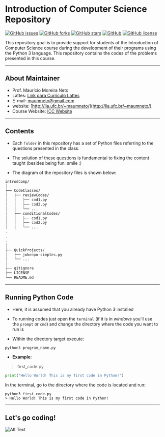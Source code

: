# **Introduction of Computer Science Repository**

[![GitHub issues](https://img.shields.io/github/issues/maumneto/introdComp)](https://github.com/maumneto/introdComp/issues)
[![GitHub forks](https://img.shields.io/github/forks/maumneto/introdComp)](https://github.com/maumneto/introdComp/network)
[![GitHub stars](https://img.shields.io/github/stars/maumneto/introdComp)](https://github.com/maumneto/introdComp/stargazers)
[![GitHub](https://img.shields.io/badge/version-1.0.0-orange)](https://img.shields.io/badge/version-1.0.0-orange)
[![GitHub license](https://img.shields.io/github/license/maumneto/introdComp)](https://github.com/maumneto/introdComp/blob/master/LICENSE)

This repository goal is to provide support for students of the Introduction of Computer Science course during the development of their programs using the Python 3 language. This repository contains the codes of the problems presented in this course.
  
-----

## **About Maintainer**

- Prof. Maurício Moreira Neto
- Lattes: [Link para Currículo Lattes](http://lattes.cnpq.br/7534400645876830)
- E-mail: <maumneto@gmail.com>
- website: [http://lia.ufc.br/~maumneto/](http://lia.ufc.br/~maumneto/)
- Course Website: [ICC Website](https://maumneto.github.io/icc/index.html)

-----

## **Contents**

- Each `folder` in this repository has a set of Python files referring to the questions presented in the class.
  
- The solution of these questions is fundamental to fixing the content taught (besides being fun: smile :)
  
- The diagram of the repository files is shown below:
  
```markdown
introdComp/
│
├── CodeClasses/
│   ├── reviewCodes/
│   │   ├── cod1.py
│   │   ├── cod2.py
│   │   └── ...
│   ├── conditionalCodes/
│   │   ├── cod1.py
│   │   ├── cod2.py
│   │   └── ...
.
.
.
│
├── QuickProjects/
│   ├── jokenpo-simples.py
│   └── ...
│
├── gitignore
├── LICENSE
└── README.md
```

-----

## **Running Python Code**

- Here, it is assumed that you already have Python 3 installed

- To running codes just open the `terminal` (if it is in *windows* you'll use the `prompt` or `cmd`) and change the directory where the code you want to run is
  
- Within the directory target execute:

```console
python3 program_name.py
```

- **Example:**

> first_code.py

```python
print('Hello World! This is my first code in Python!')
```

In the terminal, go to the directory where the code is located and run:

```terminal
python3 first_code.py
> Hello World! This is my first code in Python!
```

-----

<!-- ## **Projeto 1 - Digital Banking**

- O projeto `digital banking` tem o objetivo de desenvolver um banco digital **sem** persistência de dados

- Este projeto serve para treinar os elementos básicos da linguagem Python 3

- Para executar este projeto basta utilizar o comando:

```console
python3 main.py
```

----- -->

## **Let's go coding!**

![Alt Text](https://media.giphy.com/media/LmNwrBhejkK9EFP504/giphy.gif)
